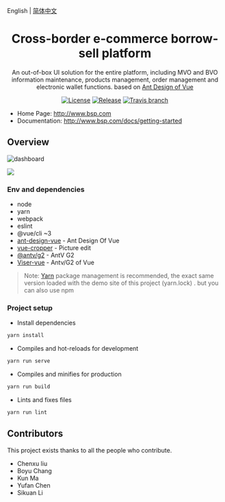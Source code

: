 English | [简体中文](./README.zh-CN.md)

<h1 align="center">Cross-border e-commerce borrow-sell platform</h1>
<div align="center">
An out-of-box UI solution for  the entire platform, including MVO and BVO information maintenance, products management, order management and electronic wallet functions. based on  <a href="https://vuecomponent.github.io/ant-design-vue/docs/vue/introduce-cn/" target="_blank">Ant Design of Vue</a>
</div>

<div align="center">

[![License](https://img.shields.io/npm/l/package.json.svg?style=flat)](https://github.com/vueComponent/ant-design-vue-pro/blob/master/LICENSE)
[![Release](https://img.shields.io/github/release/vueComponent/ant-design-vue-pro.svg?style=flat)](https://github.com/vueComponent/ant-design-vue-pro/releases/latest)
[![Travis branch](https://travis-ci.org/vueComponent/ant-design-vue-pro.svg?branch=master)](https://travis-ci.org/vueComponent/ant-design-vue-pro)

</div>

* Home Page: http://www.bsp.com
* Documentation: http://www.bsp.com/docs/getting-started

Overview
----

![dashboard](https://lskreno-typora.oss-cn-beijing.aliyuncs.com/img/login.png)

![](https://lskreno-typora.oss-cn-beijing.aliyuncs.com/img/%E5%89%8D%E7%AB%AF%E6%9E%B6%E6%9E%84.jpg)

### Env and dependencies

* node
* yarn
* webpack
* eslint
* @vue/cli ~3
* [ant-design-vue](https://github.com/vueComponent/ant-design-vue) - Ant Design Of Vue 
* [vue-cropper](https://github.com/xyxiao001/vue-cropper) - Picture edit
* [@antv/g2](https://antv.alipay.com/zh-cn/index.html) - AntV G2
* [Viser-vue](https://viserjs.github.io/docs.html#/viser/guide/installation)  - Antv/G2 of Vue

> Note:  [Yarn](https://yarnpkg.com/) package management is recommended, the exact same version loaded with the demo site of this project (yarn.lock) . but you can also use npm

### Project setup

* Install dependencies

``` bash
yarn install
```

* Compiles and hot-reloads for development

``` bash
yarn run serve
```

* Compiles and minifies for production

``` bash
yarn run build
```

* Lints and fixes files

``` bash
yarn run lint
```

## Contributors

This project exists thanks to all the people who contribute. 
- Chenxu liu
- Boyu Chang
- Kun Ma
- Yufan Chen
- Sikuan Li
